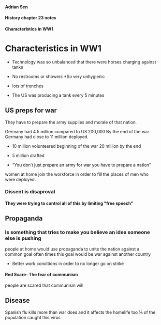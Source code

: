 #### Adrian Sen
#### History chapter 23 notes
#### Characteristics in WW1





# Characteristics in WW1
* Technology was so unbalanced that there were horses charging against tanks

* No restrooms or showers 
 *So very unhygienic

* lots of trenches
 * The US was producing a tank every 5 minutes

## US preps for war 
They have to prepare the army supplies and morale of that nation.

Germany had 4.5 million compared to US 200,000 
By the end of the war Germany had close to 11 million deployed.



* 10 million volunteered beginning of the war 20 million by the end
* 5 million drafted

* "You don’t just prepare an army for war you have to prepare a nation"

women at home join the workforce in order to fill the places of men who were deployed.


### Dissent is disaproval
#### They were trying to control all of this by limiting "free speech"


## Propaganda 
### Is something that tries to make you believe an idea someone else is pushing

people at home would use propaganda to unite the nation against a common goal
often times this goal would be war against another country

* Better work conditions in order to no longer go on strike


#### Red Scare- The fear of communism

people are scared that communism will

## Disease

Spanish flu kills more than war does and it affects the homelife too
⅕ of the population caught this virus


